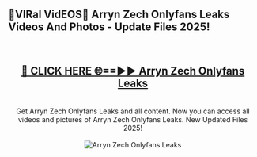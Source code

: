 <h2>🔴VIRal VidEOS🔴 Arryn Zech Onlyfans Leaks Videos And Photos - Update Files 2025!</h2>
<br>
<div align="center">
<h2><a href="https://virallinks.top/odZfE0" rel="nofollow">🔴 CLICK HERE 🌐==►► Arryn Zech Onlyfans Leaks</a></h2>
<br>
Get Arryn Zech Onlyfans Leaks and all content. Now you can access all videos and pictures of Arryn Zech Onlyfans Leaks. New Updated Files 2025!
<br>
<br>
<a href="https://virallinks.top/odZfE0" rel="nofollow" data-target="animated-image.originalLink"><img src="https://i.imgur.com/dJHk4Zq.gif)" alt="Arryn Zech Onlyfans Leaks" style="max-width: 100%; display: inline-block;" data-target="animated-image.originalImage"></a>
</div>
<br>
